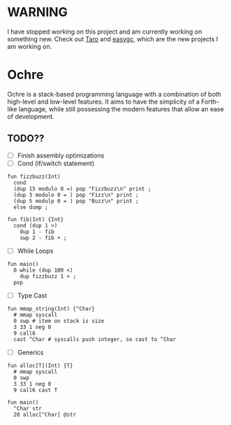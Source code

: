 # WARNING

I have stopped working on this project and am currently working on something new. Check out [Taro](https://github.com/Mespyr/Taro) and [easygc](https://github.com/Mespyr/easygc), which are the new projects I am working on.

# Ochre 
Ochre is a stack-based programming language with a combination of both high-level and low-level features. It aims to have the simplicity of a Forth-like language, while still possessing the modern features that allow an ease of development.

## TODO??
- [ ] Finish assembly optimizations
- [ ] Cond (if/switch statement)
```
fun fizzbuzz(Int)
  cond
  (dup 15 modulo 0 =) pop "Fizzbuzz\n" print ;
  (dup 3 modulo 0 = ) pop "Fizz\n" print ;
  (dup 5 modulp 0 = ) pop "Buzz\n" print ;
  else dump ;

fun fib(Int) {Int}
  cond (dup 1 >)
    dup 1 - fib 
    swp 2 - fib + ;
```

- [ ] While Loops
```
fun main()
  0 while (dup 100 <)
    dup fizzbuzz 1 + ;
  pop
```

- [ ] Type Cast
```
fun mmap_string(Int) {^Char}
  # mmap syscall
  0 swp # item on stack is size
  3 33 1 neg 0
  9 call6
  cast ^Char # syscalls push integer, so cast to ^Char
```

- [ ] Generics
```
fun alloc[T](Int) {T}
  # mmap syscall
  0 swp
  3 33 1 neg 0
  9 call6 cast T

fun main()
  ^Char str
  20 alloc[^Char] @str
```
